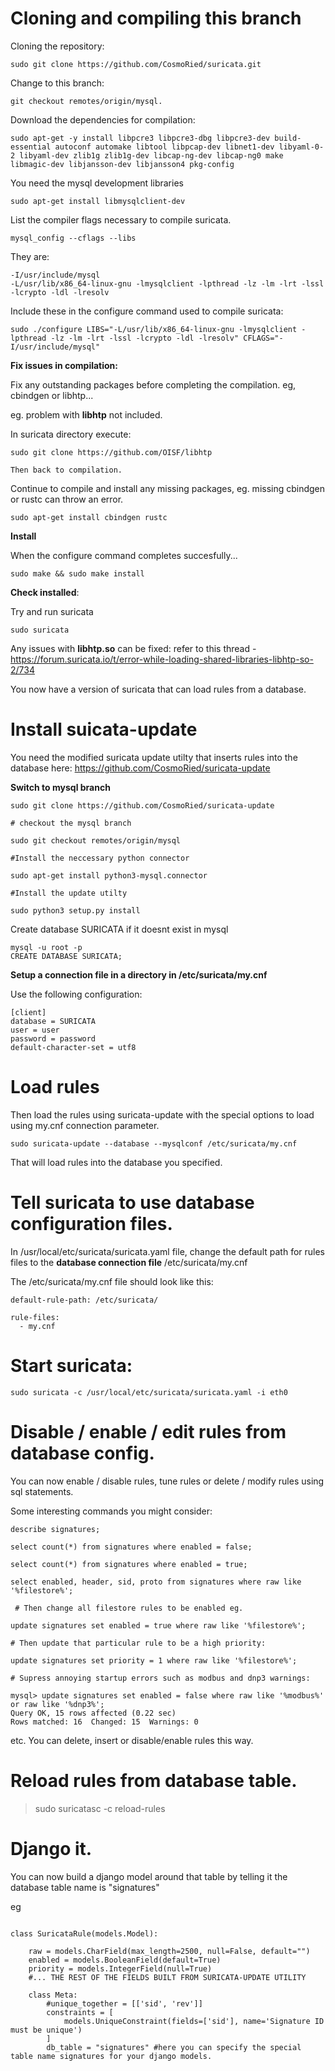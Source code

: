 # Cloning and compiling this branch 

Cloning the repository:

```sudo git clone https://github.com/CosmoRied/suricata.git```

Change to this branch: 

```git checkout remotes/origin/mysql.```

Download the dependencies for compilation: 

```sudo apt-get -y install libpcre3 libpcre3-dbg libpcre3-dev build-essential autoconf automake libtool libpcap-dev libnet1-dev libyaml-0-2 libyaml-dev zlib1g zlib1g-dev libcap-ng-dev libcap-ng0 make libmagic-dev libjansson-dev libjansson4 pkg-config```

You need the mysql development libraries

```sudo apt-get install libmysqlclient-dev```

List the compiler flags necessary to compile suricata.

```mysql_config --cflags --libs```

They are:
```
-I/usr/include/mysql 
-L/usr/lib/x86_64-linux-gnu -lmysqlclient -lpthread -lz -lm -lrt -lssl -lcrypto -ldl -lresolv
```
Include these in the configure command used to compile suricata:

```
sudo ./configure LIBS="-L/usr/lib/x86_64-linux-gnu -lmysqlclient -lpthread -lz -lm -lrt -lssl -lcrypto -ldl -lresolv" CFLAGS="-I/usr/include/mysql"
```

**Fix issues in compilation:**

Fix any outstanding packages before completing the compilation. eg, cbindgen or libhtp...

eg. problem with **libhtp** not included.

In suricata directory execute: 

```
sudo git clone https://github.com/OISF/libhtp

Then back to compilation.

```
Continue to compile and install any missing packages, eg. missing cbindgen or rustc can throw an error.  

```
sudo apt-get install cbindgen rustc
```

**Install**

When the configure command completes succesfully...

```sudo make && sudo make install```

 **Check installed**:

Try and run suricata 

```sudo suricata```

Any issues with **libhtp.so** can be fixed: refer to this thread - https://forum.suricata.io/t/error-while-loading-shared-libraries-libhtp-so-2/734 

You now have a version of suricata that can load rules from a database. 

# Install suicata-update 

You need the modified suricata update utilty that inserts rules into the database here: https://github.com/CosmoRied/suricata-update

**Switch to mysql branch**

```
sudo git clone https://github.com/CosmoRied/suricata-update

# checkout the mysql branch

sudo git checkout remotes/origin/mysql

#Install the neccessary python connector

sudo apt-get install python3-mysql.connector

#Install the update utilty

sudo python3 setup.py install

```

Create database SURICATA if it doesnt exist in mysql

```
mysql -u root -p
CREATE DATABASE SURICATA;
```

**Setup a connection file in a directory in /etc/suricata/my.cnf**

Use the following configuration: 

```
[client]
database = SURICATA
user = user
password = password
default-character-set = utf8
```

# Load rules

Then load the rules using suricata-update with the special options to load using my.cnf connection parameter.

```sudo suricata-update --database --mysqlconf /etc/suricata/my.cnf```

That will load rules into the database you specified.

# Tell suricata to use database configuration files. 

In /usr/local/etc/suricata/suricata.yaml file, change the default path for rules files to the **database connection file** /etc/suricata/my.cnf

The /etc/suricata/my.cnf file should look like this:

```
default-rule-path: /etc/suricata/

rule-files:
  - my.cnf
```

# Start suricata: 

```sudo suricata -c /usr/local/etc/suricata/suricata.yaml -i eth0```

# Disable / enable / edit rules from database config.

You can now enable / disable rules, tune rules or delete / modify rules using sql statements. 

Some interesting commands you might consider:

```
describe signatures;

select count(*) from signatures where enabled = false;

select count(*) from signatures where enabled = true;

select enabled, header, sid, proto from signatures where raw like '%filestore%';

 # Then change all filestore rules to be enabled eg.

update signatures set enabled = true where raw like '%filestore%';

# Then update that particular rule to be a high priority:

update signatures set priority = 1 where raw like '%filestore%'; 

# Supress annoying startup errors such as modbus and dnp3 warnings: 

mysql> update signatures set enabled = false where raw like '%modbus%' or raw like '%dnp3%';
Query OK, 15 rows affected (0.22 sec)
Rows matched: 16  Changed: 15  Warnings: 0

```

etc. You can delete, insert or disable/enable rules this way.

# Reload rules from database table.

> sudo suricatasc -c reload-rules

# Django it. 

You can now build a django model around that table by telling it the database table name is "signatures"

eg

```

class SuricataRule(models.Model):

    raw = models.CharField(max_length=2500, null=False, default="")
    enabled = models.BooleanField(default=True)
    priority = models.IntegerField(null=True)
    #... THE REST OF THE FIELDS BUILT FROM SURICATA-UPDATE UTILITY
    
    class Meta:
        #unique_together = [['sid', 'rev']]
        constraints = [
            models.UniqueConstraint(fields=['sid'], name='Signature ID must be unique')
        ]
        db_table = "signatures" #here you can specify the special table name signatures for your django models. 


```






